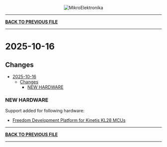 <p align="center">
  <img src="http://www.mikroe.com/img/designs/beta/logo_small.png?raw=true" alt="MikroElektronika"/>
</p>

---

**[BACK TO PREVIOUS FILE](../changelog.md)**

---

# 2025-10-16

## Changes

- [2025-10-16](#2025-10-16)
  - [Changes](#changes)
    - [NEW HARDWARE](#new-hardware)

### NEW HARDWARE

Support added for following hardware:

+ [Freedom Development Platform for Kinetis KL28 MCUs](https://www.nxp.com/design/design-center/development-boards-and-designs/analog-toolbox/freedom-development-platform-for-kinetis-kl28mcus:FRDM-KL28Z)

---

**[BACK TO PREVIOUS FILE](../changelog.md)**

---
